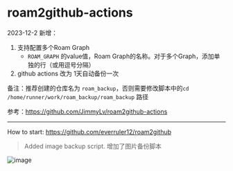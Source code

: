 # roam2github-actions

2023-12-2 新增：

1. 支持配置多个Roam Graph
    - `ROAM_GRAPH` 的value值，Roam Graph的名称。对于多个Graph，添加单独的行（或用逗号分隔）
2. github actions 改为 1天自动备份一次

备注：推荐创建的仓库名为 `roam_backup`，否则需要修改脚本中的`cd /home/runner/work/roam_backup/roam_backup` 路径

参考：https://github.com/JimmyLv/roam2github-actions

---

How to start: https://github.com/everruler12/roam2github

> Added image backup script. 增加了图片备份脚本

![image](https://user-images.githubusercontent.com/4997466/112108490-37857280-8beb-11eb-8743-9544594a69b2.png)
